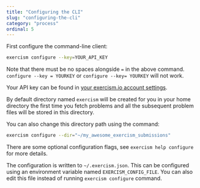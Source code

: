 ```yaml
---
title: "Configuring the CLI"
slug: "configuring-the-cli"
category: "process"
ordinal: 5
---
```


First configure the command-line client:

```bash
exercism configure --key=YOUR_API_KEY
```

Note that there must be no spaces alongside `=` in the above command.
`configure --key = YOURKEY` or `configure --key= YOURKEY` will not work.

Your API key can be found in [your exercism.io account settings](http://exercism.io/account).

By default directory named `exercism` will be created for you in your home
directory the first time you fetch problems and all the subsequent problem files
will be stored in this directory.

You can also change this directory path using the command:

```bash
exercism configure --dir="~/my_awesome_exercism_submissions"
```

There are some optional configuration
flags, see `exercism help configure` for more details.

The configuration is written to `~/.exercism.json`. This can be configured
using an environment variable named `EXERCISM_CONFIG_FILE`.
You can also edit this file instead of running `exercism configure` command.
